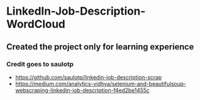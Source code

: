 # LinkedIn-Job-Description-WordCloud

## Created the project only for learning experience

### Credit goes to saulotp
- https://github.com/saulotp/linkedin-job-description-scrap
- https://medium.com/analytics-vidhya/selenium-and-beautifulsoup-webscraping-linkedin-job-description-f4ed2be1455c
